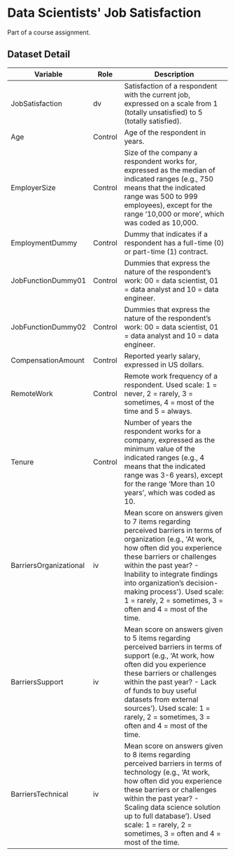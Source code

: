 # Data Scientists' Job Satisfaction
Part of a course assignment.

## Dataset Detail

| Variable              | Role     | Description                                                                                                                                     |
|-----------------------|----------|-------------------------------------------------------------------------------------------------------------------------------------------------
| JobSatisfaction       | dv       | Satisfaction of a respondent with the current job, expressed on a scale from 1 (totally unsatisfied) to 5 (totally satisfied).                  |
| Age                   | Control  | Age of the respondent in years.                                                                                                                 |
| EmployerSize          | Control  | Size of the company a respondent works for, expressed as the median of indicated ranges (e.g., 750 means that the indicated range was 500 to 999 employees), except for the range ‘10,000 or more’, which was coded as 10,000. |
| EmploymentDummy       | Control  | Dummy that indicates if a respondent has a full-time (0) or part-time (1) contract.                                                             |
| JobFunctionDummy01    | Control  | Dummies that express the nature of the respondent’s work: 00 = data scientist, 01 = data analyst and 10 = data engineer.                        |
| JobFunctionDummy02    | Control  | Dummies that express the nature of the respondent’s work: 00 = data scientist, 01 = data analyst and 10 = data engineer.                        |
| CompensationAmount    | Control  | Reported yearly salary, expressed in US dollars.                                                                                               |
| RemoteWork            | Control  | Remote work frequency of a respondent. Used scale: 1 = never, 2 = rarely, 3 = sometimes, 4 = most of the time and 5 = always.                  |
| Tenure                | Control  | Number of years the respondent works for a company, expressed as the minimum value of the indicated ranges (e.g., 4 means that the indicated range was 3-6 years), except for the range ‘More than 10 years’, which was coded as 10. |
| BarriersOrganizational | iv       | Mean score on answers given to 7 items regarding perceived barriers in terms of organization (e.g., 'At work, how often did you experience these barriers or challenges within the past year? - Inability to integrate findings into organization’s decision-making process'). Used scale: 1 = rarely, 2 = sometimes, 3 = often and 4 = most of the time. |
| BarriersSupport       | iv       | Mean score on answers given to 5 items regarding perceived barriers in terms of support (e.g., ‘At work, how often did you experience these barriers or challenges within the past year? - Lack of funds to buy useful datasets from external sources’). Used scale: 1 = rarely, 2 = sometimes, 3 = often and 4 = most of the time. |
| BarriersTechnical     | iv       | Mean score on answers given to 8 items regarding perceived barriers in terms of technology (e.g., ‘At work, how often did you experience these barriers or challenges within the past year? - Scaling data science solution up to full database’). Used scale: 1 = rarely, 2 = sometimes, 3 = often and 4 = most of the time. |

